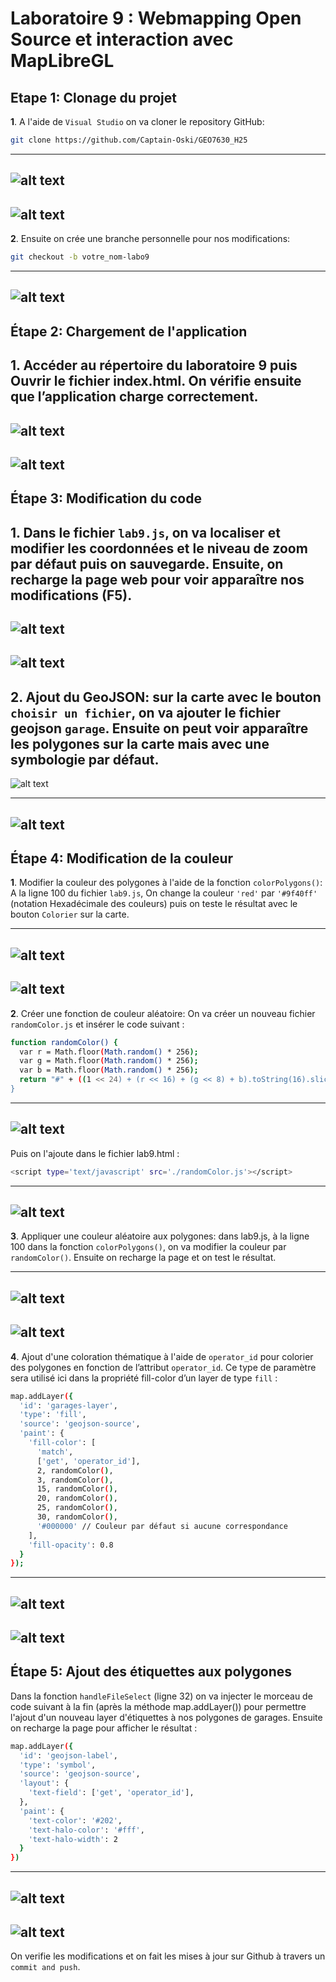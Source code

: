 # Laboratoire 9 : Webmapping Open Source et interaction avec MapLibreGL

## Etape 1: Clonage du projet

**1**. A l'aide de `Visual Studio` on va cloner le   repository GitHub:
```bash
git clone https://github.com/Captain-Oski/GEO7630_H25
```
---
![alt text](clone1.png)
---
![alt text](<repository cloned.png>)
---

**2**. Ensuite on crée une branche personnelle pour nos modifications:
```bash
git checkout -b votre_nom-labo9
```
---
![alt text](<abdoul-MEITE branch.png>)
---

## Étape 2: Chargement de l'application

**1**. Accéder au répertoire du laboratoire 9 puis Ouvrir le fichier index.html. On vérifie ensuite que l’application charge correctement.
---
![alt text](<fichier index.html.png>)
---
![alt text](carte.png)
---
## Étape 3: Modification du code

**1**. Dans le fichier `lab9.js`, on va localiser et modifier les coordonnées et le niveau de zoom par défaut puis on sauvegarde. Ensuite, on recharge la page web pour voir apparaître nos modifications (F5).
---
![alt text](<coordonnées et zoom.png>)
---
![alt text](<carte modif1.png>)
---

**2**. Ajout du GeoJSON: sur la carte avec le bouton `choisir un fichier`, on va ajouter le fichier geojson `garage`. Ensuite on peut voir apparaître les polygones sur la carte mais avec une symbologie par défaut.
---
![alt text](<ajout de fichier geojson.png>)

---
![alt text](<map with geojson.png>)
---

## Étape 4: Modification de la couleur

**1**. Modifier la couleur des polygones à l'aide de la fonction `colorPolygons()`: A la ligne 100  du fichier `lab9.js`,  On change la couleur `'red'` par `'#9f40ff'` (notation Hexadécimale des couleurs) puis on teste le résultat avec le bouton `Colorier` sur la  carte.

---
![alt text](<change color.png>)
---
![alt text](<colour changed.png>)
---

**2**. Créer une fonction de couleur aléatoire: 
On va créer un nouveau fichier `randomColor.js` et insérer le code suivant :
```bash
function randomColor() {
  var r = Math.floor(Math.random() * 256);
  var g = Math.floor(Math.random() * 256);
  var b = Math.floor(Math.random() * 256);
  return "#" + ((1 << 24) + (r << 16) + (g << 8) + b).toString(16).slice(1);
}
```
---
![alt text](<creation fichier randomcolor.js.png>)
---

Puis on l'ajoute dans le fichier lab9.html :
```bash
<script type='text/javascript' src='./randomColor.js'></script>
```

---
![alt text](<randomcolor in html-1.png>)
---

**3**. Appliquer une couleur aléatoire aux polygones: dans lab9.js, à la ligne 100 dans la  fonction `colorPolygons()`, on va modifier la couleur par `randomColor()`. Ensuite on recharge la page et on test le résultat.

---
![alt text](<randomcolor in.js.png>)
---
![alt text](<map with random color.png>)
---

**4**. Ajout d'une coloration thématique à l'aide de `operator_id` pour colorier des polygones en fonction de l’attribut `operator_id`. Ce type de paramètre sera  utilisé ici dans la propriété fill-color d’un layer de type `fill` :
```bash
map.addLayer({
  'id': 'garages-layer',
  'type': 'fill',
  'source': 'geojson-source',
  'paint': {
    'fill-color': [
      'match',
      ['get', 'operator_id'], 
      2, randomColor(),
      3, randomColor(),
      15, randomColor(),
      20, randomColor(),
      25, randomColor(),
      30, randomColor(),
      '#000000' // Couleur par défaut si aucune correspondance
    ],
    'fill-opacity': 0.8
  }
});
```
---
![alt text](<coloration thematique.png>)
---

![alt text](<carte coloration thematique.png>)
---

## Étape 5: Ajout des étiquettes aux polygones

Dans la fonction `handleFileSelect` (ligne 32) on va injecter le morceau de code suivant à la fin (après la méthode map.addLayer()) pour permettre l'ajout d'un nouveau layer d'étiquettes à nos polygones de garages. Ensuite on recharge la page pour afficher le résultat :
```bash
map.addLayer({
  'id': 'geojson-label',
  'type': 'symbol',
  'source': 'geojson-source',
  'layout': {
    'text-field': ['get', 'operator_id'],
  },
  'paint': {
    'text-color': '#202',
    'text-halo-color': '#fff',
    'text-halo-width': 2
  }
})
```

---
![alt text](<ajout des étiquettes.png>)
---

![alt text](carte+étiquettes.png)
---

On verifie les modifications et on fait les mises à jour sur Github à travers un `commit and push`.











